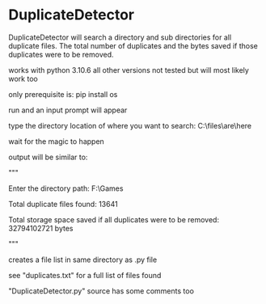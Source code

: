 # DuplicateDetector
DuplicateDetector will search a directory and sub directories for all duplicate files. The total number of duplicates and the bytes saved if those duplicates were to be removed.

works with python 3.10.6 all other versions not tested but will most likely work too

only prerequisite is: pip install os

run and an input prompt will appear

type the directory location of where you want to search: C:\files\are\here

wait for the magic to happen

output will be similar to:


"""

Enter the directory path: F:\Games

Total duplicate files found: 13641

Total storage space saved if all duplicates were to be removed: 32794102721 bytes

"""


creates a file list in same directory as .py file

see "duplicates.txt" for a full list of files found

"DuplicateDetector.py" source has some comments too
